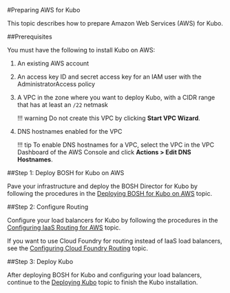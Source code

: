 #Preparing AWS for Kubo

This topic describes how to prepare Amazon Web Services (AWS) for Kubo.

##Prerequisites

You must have the following to install Kubo on AWS:

1. An existing AWS account
1. An access key ID and secret access key for an IAM user with the AdministratorAccess policy
1. A VPC in the zone where you want to deploy Kubo, with a CIDR range that has at least an `/22` netmask

	!!! warning
		Do not create this VPC by clicking **Start VPC Wizard**.

1. DNS hostnames enabled for the VPC 

	!!! tip
		To enable DNS hostnames for a VPC, select the VPC in the VPC Dashboard of the AWS Console and click **Actions > Edit DNS Hostnames**.

##Step 1: Deploy BOSH for Kubo on AWS

Pave your infrastructure and deploy the BOSH Director for Kubo by following the procedures in the [Deploying BOSH for Kubo on AWS](deploying-bosh-aws/) topic.

##Step 2: Configure Routing

Configure your load balancers for Kubo by following the procedures in the [Configuring IaaS Routing for AWS](routing-aws/) topic.

If you want to use Cloud Foundry for routing instead of IaaS load balancers, see the [Configuring Cloud Foundry Routing](../cf-routing/) topic.

##Step 3: Deploy Kubo

After deploying BOSH for Kubo and configuring your load balancers, continue to the [Deploying Kubo](../deploying-kubo/) topic to finish the Kubo installation.

